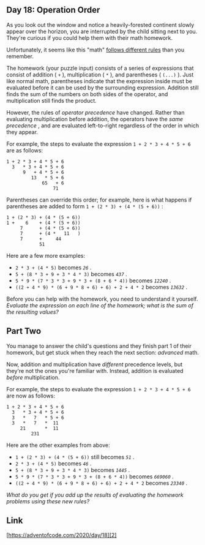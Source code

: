 ## Day 18: Operation Order

As you look out the window and notice a heavily-forested continent slowly appear over the horizon, you are interrupted by the child sitting next to you. They're curious if you could help them with their math homework.

Unfortunately, it seems like this "math" [follows different rules][1] than you remember.

The homework (your puzzle input) consists of a series of expressions that consist of addition ( `+` ), multiplication ( `*` ), and parentheses ( `(...)` ). Just like normal math, parentheses indicate that the expression inside must be evaluated before it can be used by the surrounding expression. Addition still finds the sum of the numbers on both sides of the operator, and multiplication still finds the product.

However, the rules of _operator precedence_ have changed. Rather than evaluating multiplication before addition, the operators have the _same precedence_ , and are evaluated left-to-right regardless of the order in which they appear.

For example, the steps to evaluate the expression `1 + 2 * 3 + 4 * 5 + 6` are as follows:

```
1 + 2 * 3 + 4 * 5 + 6
  3   * 3 + 4 * 5 + 6
      9   + 4 * 5 + 6
         13   * 5 + 6
             65   + 6
                 71
```

Parentheses can override this order; for example, here is what happens if parentheses are added to form `1 + (2 * 3) + (4 * (5 + 6))` :

```
1 + (2 * 3) + (4 * (5 + 6))
1 +    6    + (4 * (5 + 6))
     7      + (4 * (5 + 6))
     7      + (4 *   11   )
     7      +     44
            51
```

Here are a few more examples:

- `2 * 3 + (4 * 5)` becomes _`26`_ .
- `5 + (8 * 3 + 9 + 3 * 4 * 3)` becomes _`437`_ .
- `5 * 9 * (7 * 3 * 3 + 9 * 3 + (8 + 6 * 4))` becomes _`12240`_ .
- `((2 + 4 * 9) * (6 + 9 * 8 + 6) + 6) + 2 + 4 * 2` becomes _`13632`_ .

Before you can help with the homework, you need to understand it yourself. _Evaluate the expression on each line of the homework; what is the sum of the resulting values?_

## Part Two

You manage to answer the child's questions and they finish part 1 of their homework, but get stuck when they reach the next section: _advanced_ math.

Now, addition and multiplication have _different_ precedence levels, but they're not the ones you're familiar with. Instead, addition is evaluated _before_ multiplication.

For example, the steps to evaluate the expression `1 + 2 * 3 + 4 * 5 + 6` are now as follows:

```
1 + 2 * 3 + 4 * 5 + 6
  3   * 3 + 4 * 5 + 6
  3   *   7   * 5 + 6
  3   *   7   *  11
     21       *  11
         231
```

Here are the other examples from above:

- `1 + (2 * 3) + (4 * (5 + 6))` still becomes _`51`_ .
- `2 * 3 + (4 * 5)` becomes _`46`_ .
- `5 + (8 * 3 + 9 + 3 * 4 * 3)` becomes _`1445`_ .
- `5 * 9 * (7 * 3 * 3 + 9 * 3 + (8 + 6 * 4))` becomes _`669060`_ .
- `((2 + 4 * 9) * (6 + 9 * 8 + 6) + 6) + 2 + 4 * 2` becomes _`23340`_ .

_What do you get if you add up the results of evaluating the homework problems using these new rules?_

## Link

[https://adventofcode.com/2020/day/18][2]

[1]: https://www.youtube.com/watch?v=3QtRK7Y2pPU&t=15
[2]: https://adventofcode.com/2020/day/18

